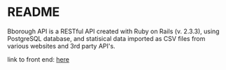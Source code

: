 # README

Bborough API is a RESTful API created with Ruby on Rails (v. 2.3.3), using PostgreSQL database, and statisical data imported as CSV files from various websites and 3rd party API's.

link to front end: [here](https://github.com/admuaq/bborough-client)
